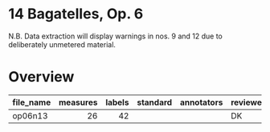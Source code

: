 # 14 Bagatelles, Op. 6

N.B. Data extraction will display warnings in nos. 9 and 12 due to deliberately unmetered material.

# Overview
|file_name|measures|labels|standard|annotators|reviewers|
|---------|-------:|-----:|--------|----------|---------|
|op06n13  |      26|    42|        |          |DK       |
